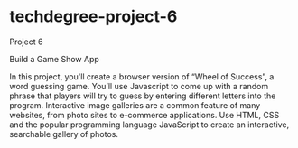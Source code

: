 # techdegree-project-6

Project 6

Build a Game Show App

In this project, you'll create a browser version of “Wheel of Success”, a word guessing game. You’ll use Javascript to come up with a random phrase that players will try to guess by entering different letters into the program. Interactive image galleries are a common feature of many websites, from photo sites to e-commerce applications. Use HTML, CSS and the popular programming language JavaScript to create an interactive, searchable gallery of photos.
